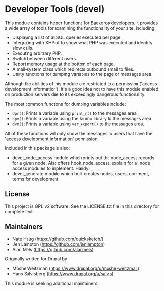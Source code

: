 Developer Tools (devel)
=======================

This module contains helper functions for Backdrop developers. It provides a
wide array of tools for examining the functionality of your site, including:

- Displaying a list of all SQL queries executed per page.
- Integrating with XHProf to show what PHP was executed and identify slow calls.
- Executing arbitrary PHP.
- Switch between different users.
- Report memory usage at the bottom of each page.
- A mail-system class which redirects outbound email to files.
- Utility functions for dumping variables to the page or messages area.

Although the abilities of this module are restricted to a permission
('access development information'), it's a good idea not to have this module
enabled on production servers due to its exceedingly dangerous functionality.

The most common functions for dumping variables include:

- `dpr()`: Prints a variable using `print_r()` to the messages area.
- `dpm()`: Prints a variable using the krumo library to the messages area.
- `dvm()`: Prints a variable using `var_export()` to the messages area.

All of these functions will only show the messages to users that have the
'access development information' permission.

Included in this package is also:

- devel_node_access module which prints out the node_access records for a given node. Also offers hook_node_access_explain for all node access modules to implement. Handy.
- devel_generate.module which bulk creates nodes, users, comment, terms for development.

License
-------

This project is GPL v2 software. See the LICENSE.txt file in this directory for
complete text.

Maintainers
-----------

- Nate Haug (https://github.com/quicksketch/)
- Jen Lampton (https://github.com/jenlampton)
- Alan Mels (https://github.com/alanmels)

Originally written for Drupal by

- Moshe Weitzman (https://www.drupal.org/u/moshe-weitzman)
- Hans Salvisberg (https://www.drupal.org/u/salvis)

This module is seeking additional maintainers.
